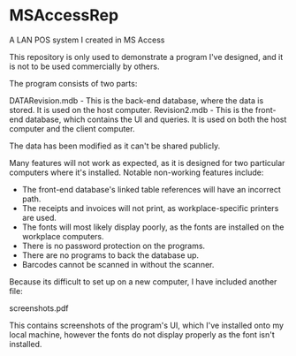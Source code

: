 # MSAccessRep
A LAN POS system I created in MS Access

This repository is only used to demonstrate a program I've designed, and it is not to be used commercially by others.

The program consists of two parts:

  DATARevision.mdb - This is the back-end database, where the data is stored. It is used on the host computer.
  Revision2.mdb - This is the front-end database, which contains the UI and queries. It is used on both the host computer and the client computer.
  
The data has been modified as it can't be shared publicly.

Many features will not work as expected, as it is designed for two particular computers where it's installed. Notable non-working features include:

  - The front-end database's linked table references will have an incorrect path.
  - The receipts and invoices will not print, as workplace-specific printers are used.
  - The fonts will most likely display poorly, as the fonts are installed on the workplace computers.
  - There is no password protection on the programs.
  - There are no programs to back the database up.
  - Barcodes cannot be scanned in without the scanner.
  
Because its difficult to set up on a new computer, I have included another file:

  screenshots.pdf
  
This contains screenshots of the program's UI, which I've installed onto my local machine, however the fonts do not display properly as the font isn't installed.
